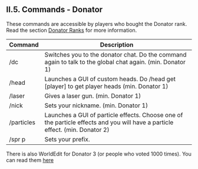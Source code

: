 <h2>II.5. Commands - Donator</h2>

These commands are accessible by players who bought the Donator rank. Read the section [Donator Ranks](/things/donator.md) for more information.

| Command | Description |
| --- | --- |
| /dc | Switches you to the donator chat. Do the command again to talk to the global chat again.  (min. Donator 1)
| /head | Launches a GUI of custom heads. Do /head get [player] to get player heads (min. Donator 1)
| /laser | Gives a laser gun. (min. Donator 1)
| /nick | Sets your nickname. (min. Donator 1)
| /particles | Launches a GUI of particle effects. Choose one of the particle effects and you will have a particle effect. (min. Donator 2)
| /spr p | Sets your prefix.

There is also WorldEdit for Donator 3 (or people who voted 1000 times). You can read them [here](http://wiki.sk89q.com/wiki/WorldEdit)
